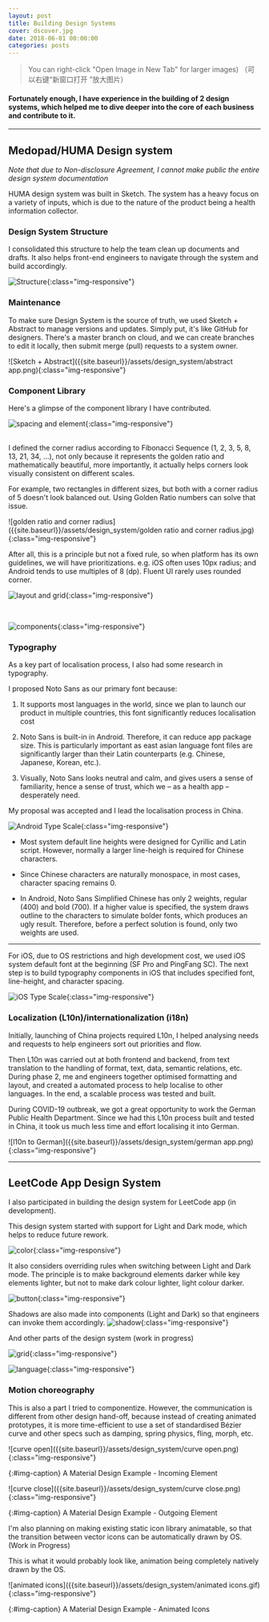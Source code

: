 ```yaml
---
layout: post
title: Building Design Systems
cover: dscover.jpg
date: 2018-06-01 00:00:00
categories: posts
---
```


> You can right-click "Open Image in New Tab" for larger images)
（可以右键“新窗口打开 ”放大图片）

#### Fortunately enough, I have experience in the building of 2 design systems, which helped me to dive deeper into the core of each business and contribute to it.

---

## Medopad/HUMA Design system

*Note that due to Non-disclosure Agreement, I cannot make public the entire design system documentation*

HUMA design system was built in Sketch. The system has a heavy focus on a variety of inputs, which is due to the nature of the product being a health information collector.

### Design System Structure

I consolidated this structure to help the team clean up documents and drafts. It also helps front-end engineers to navigate through the system and build accordingly.

![Structure]({{site.baseurl}}/assets/design_system/huma-design-system.png){:class="img-responsive"}

### Maintenance

To make sure Design System is the source of truth, we used Sketch + Abstract to manage versions and updates. Simply put, it's like GitHub for designers. There's a master branch on cloud, and we can create branches to edit it locally, then submit merge (pull) requests to a system owner.

![Sketch + Abstract]({{site.baseurl}}/assets/design_system/abstract app.png){:class="img-responsive"}

### Component Library

Here's a glimpse of the component library I have contributed.

![spacing and element]({{site.baseurl}}/assets/design_system/spacing-and-element.png){:class="img-responsive"}

<br>
I defined the corner radius according to Fibonacci Sequence (1, 2, 3, 5, 8, 13, 21, 34, ...), not only because it represents the golden ratio and mathematically beautiful, more importantly, it actually helps corners look visually consistent on different scales.

For example, two rectangles in different sizes, but both with a corner radius of 5 doesn't look balanced out. Using Golden Ratio numbers can solve that issue.

![golden ratio and corner radius]({{site.baseurl}}/assets/design_system/golden ratio and corner radius.jpg){:class="img-responsive"}

After all, this is a principle but not a fixed rule, so when platform has its own guidelines, we will have prioritizations. e.g. iOS often uses 10px radius; and Android tends to use multiples of 8 (dp). Fluent UI rarely uses rounded corner.

![layout and grid]({{site.baseurl}}/assets/design_system/layout-and-grid.png){:class="img-responsive"}

<br>

![components]({{site.baseurl}}/assets/design_system/components.png){:class="img-responsive"}


### Typography

As a key part of localisation process, I also had some research in typography.

I proposed Noto Sans as our primary font because:

1. It supports most languages in the world, since we plan to launch our product in multiple countries, this font significantly reduces localisation cost

1. Noto Sans is built-in in Android. Therefore, it can reduce app package size. This is particularly important as east asian language font files are significantly larger than their Latin counterparts (e.g. Chinese, Japanese, Korean, etc.).

1. Visually, Noto Sans looks neutral and calm, and gives users a sense of familiarity, hence a sense of trust, which we – as a health app – desperately need.

My proposal was accepted and I lead the localisation process in China.

![Android Type Scale]({{site.baseurl}}/assets/design_system/androidtypescale.jpg){:class="img-responsive"}

- Most system default line heights were designed for Cyrillic and Latin script. However, normally a larger line-heigh is required for Chinese characters.

- Since Chinese characters are naturally monospace, in most cases, character spacing remains 0.

- In Android, Noto Sans Simplified Chinese has only 2 weights, regular (400) and bold (700). If a higher value is specified, the system draws outline to the characters to simulate bolder fonts, which produces an ugly result. Therefore, before a perfect solution is found, only two weights are used.

---

For iOS, due to OS restrictions and high development cost, we used iOS system default font at the beginning (SF Pro and PingFang SC). The next step is to build typography components in iOS that includes specified font, line-height, and character spacing.

![iOS Type Scale]({{site.baseurl}}/assets/design_system/iostypescale.png){:class="img-responsive"}

### Localization (L10n)/internationalization (i18n)

Initially, launching of China projects required L10n, I helped analysing needs and requests to help engineers sort out priorities and flow.

Then L10n was carried out at both frontend and backend, from text translation to the handling of format, text, data, semantic relations, etc. During phase 2, me and engineers together optimised formatting and layout, and created a automated process to help localise to other languages. In the end, a scalable process was tested and built.

During COVID-19 outbreak, we got a great opportunity to work the German Public Health Department. Since we had this L10n process built and tested in China, it took us much less time and effort localising it into German.

![l10n to German]({{site.baseurl}}/assets/design_system/german app.png){:class="img-responsive"}

---

## LeetCode App Design System

I also participated in building the design system for LeetCode app (in development).

This design system started with support for Light and Dark mode, which helps to reduce future rework.

![color]({{site.baseurl}}/assets/design_system/lc_color.png){:class="img-responsive"}

It also considers overriding rules when switching between Light and Dark mode. The principle is to make background elements darker while key elements lighter, but not to make dark colour lighter, light colour darker.

![button]({{site.baseurl}}/assets/design_system/lc_button.png){:class="img-responsive"}

Shadows are also made into components (Light and Dark) so that engineers can invoke them accordingly.
![shadow]({{site.baseurl}}/assets/design_system/lc_shadow.png){:class="img-responsive"}

And other parts of the design system (work in progress)

![grid]({{site.baseurl}}/assets/design_system/lc_grid.png){:class="img-responsive"}

![language]({{site.baseurl}}/assets/design_system/lc_language.png){:class="img-responsive"}

### Motion choreography

This is also a part I tried to componentize. However, the communication is different from other design hand-off, because instead of creating animated prototypes, it is more time-efficient to use a set of standardised Bézier curve and other specs such as damping, spring physics, fling, morph, etc.

![curve open]({{site.baseurl}}/assets/design_system/curve open.png){:class="img-responsive"}

{:#img-caption}
A Material Design Example - Incoming Element

![curve close]({{site.baseurl}}/assets/design_system/curve close.png){:class="img-responsive"}

{:#img-caption}
A Material Design Example - Outgoing Element

I'm also planning on making existing static icon library animatable, so that the transition between vector icons can be automatically drawn by OS. (Work in Progress)

This is what it would probably look like, animation being completely natively drawn by the OS.

![animated icons]({{site.baseurl}}/assets/design_system/animated icons.gif){:class="img-responsive"}

{:#img-caption}
A Material Design Example - Animated Icons
